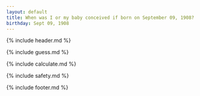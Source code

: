 ```yaml
---
layout: default
title: When was I or my baby conceived if born on September 09, 1908?
birthday: Sept 09, 1908
---
```


{% include header.md %}

{% include guess.md %}

{% include calculate.md %}

{% include safety.md %}

{% include footer.md %}



